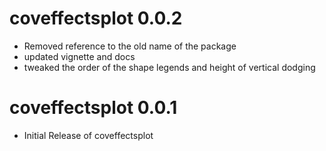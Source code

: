 # coveffectsplot 0.0.2

* Removed reference to the old name of the package
* updated vignette and docs
* tweaked the order of the shape legends and height of vertical dodging


# coveffectsplot 0.0.1

* Initial Release of coveffectsplot
